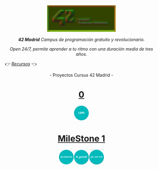 <p align="center" width="100%">
    <img width="45%" src="documentation/42-Madrid.png"> 
</p>
 
<p align="center" width="100%"><i><b>42 Madrid</b> Campus de programación gratuito y revolucionario.</i></p>

<p align="center" width="100%"><i>Open 24/7, permite aprender a tu ritmo con una duración media de tres años.</i></p>

👉     [*Recursos*](documentation/)     👈

<p align="center" width="100%">- Proyectos Cursus 42 Madrid -</p>

<h1 align="center"><a href="0">0</a></h1>
<p align="center" width="100%"><img src="documentation/0/libft.png" width="50" /></p>

<h1 align="center"><a href="milestone_1">MileStone 1</a></h1>

<p align="center" width="100%"><img src="documentation/milestone_1/born2beroot.png" width="50" /><img src="documentation/milestone_1/ft_printf.png" width="50" /><img src="documentation/milestone_1/get_next_line.png" width="50" /></p>



